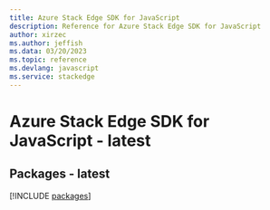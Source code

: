 ```yaml
---
title: Azure Stack Edge SDK for JavaScript
description: Reference for Azure Stack Edge SDK for JavaScript
author: xirzec
ms.author: jeffish
ms.data: 03/20/2023
ms.topic: reference
ms.devlang: javascript
ms.service: stackedge
---
```

# Azure Stack Edge SDK for JavaScript - latest
## Packages - latest
[!INCLUDE [packages](stack-edge-index.md)]
